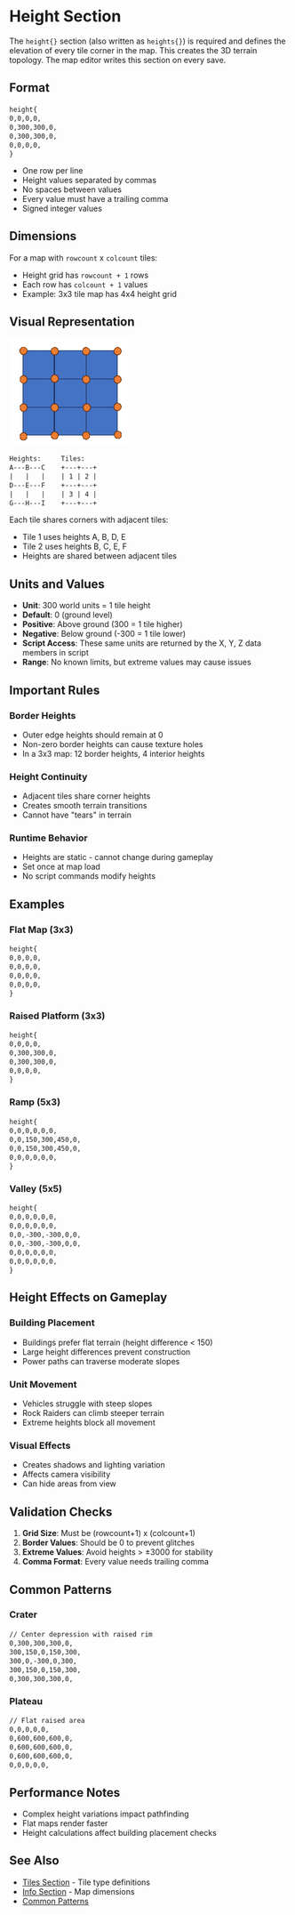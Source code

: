 # Height Section

The `height{}` section (also written as `heights{}`) is required and defines the elevation of every tile corner in the map. This creates the 3D terrain topology. The map editor writes this section on every save.

## Format

```
height{
0,0,0,0,
0,300,300,0,
0,300,300,0,
0,0,0,0,
}
```

- One row per line
- Height values separated by commas
- No spaces between values
- Every value must have a trailing comma
- Signed integer values

## Dimensions

For a map with `rowcount` x `colcount` tiles:
- Height grid has `rowcount + 1` rows
- Each row has `colcount + 1` values
- Example: 3x3 tile map has 4x4 height grid

## Visual Representation

![Example 3x3 map heights](../../../assets/MMHeightPointsTrans.png "Example 3x3 map heights")

```
Heights:     Tiles:
A---B---C    +---+---+
|   |   |    | 1 | 2 |
D---E---F    +---+---+
|   |   |    | 3 | 4 |
G---H---I    +---+---+
```

Each tile shares corners with adjacent tiles:
- Tile 1 uses heights A, B, D, E
- Tile 2 uses heights B, C, E, F
- Heights are shared between adjacent tiles

## Units and Values

- **Unit**: 300 world units = 1 tile height
- **Default**: 0 (ground level)
- **Positive**: Above ground (300 = 1 tile higher)
- **Negative**: Below ground (-300 = 1 tile lower)
- **Script Access**: These same units are returned by the X, Y, Z data members in script
- **Range**: No known limits, but extreme values may cause issues

## Important Rules

### Border Heights
- Outer edge heights should remain at 0
- Non-zero border heights can cause texture holes
- In a 3x3 map: 12 border heights, 4 interior heights

### Height Continuity
- Adjacent tiles share corner heights
- Creates smooth terrain transitions
- Cannot have "tears" in terrain

### Runtime Behavior
- Heights are static - cannot change during gameplay
- Set once at map load
- No script commands modify heights

## Examples

### Flat Map (3x3)
```
height{
0,0,0,0,
0,0,0,0,
0,0,0,0,
0,0,0,0,
}
```

### Raised Platform (3x3)
```
height{
0,0,0,0,
0,300,300,0,
0,300,300,0,
0,0,0,0,
}
```

### Ramp (5x3)
```
height{
0,0,0,0,0,0,
0,0,150,300,450,0,
0,0,150,300,450,0,
0,0,0,0,0,0,
}
```

### Valley (5x5)
```
height{
0,0,0,0,0,0,
0,0,0,0,0,0,
0,0,-300,-300,0,0,
0,0,-300,-300,0,0,
0,0,0,0,0,0,
0,0,0,0,0,0,
}
```

## Height Effects on Gameplay

### Building Placement
- Buildings prefer flat terrain (height difference < 150)
- Large height differences prevent construction
- Power paths can traverse moderate slopes

### Unit Movement
- Vehicles struggle with steep slopes
- Rock Raiders can climb steeper terrain
- Extreme heights block all movement

### Visual Effects
- Creates shadows and lighting variation
- Affects camera visibility
- Can hide areas from view

## Validation Checks

1. **Grid Size**: Must be (rowcount+1) x (colcount+1)
2. **Border Values**: Should be 0 to prevent glitches
3. **Extreme Values**: Avoid heights > ±3000 for stability
4. **Comma Format**: Every value needs trailing comma

## Common Patterns

### Crater
```
// Center depression with raised rim
0,300,300,300,0,
300,150,0,150,300,
300,0,-300,0,300,
300,150,0,150,300,
0,300,300,300,0,
```

### Plateau
```
// Flat raised area
0,0,0,0,0,
0,600,600,600,0,
0,600,600,600,0,
0,600,600,600,0,
0,0,0,0,0,
```

## Performance Notes

- Complex height variations impact pathfinding
- Flat maps render faster
- Height calculations affect building placement checks

## See Also
- [Tiles Section](tiles.md) - Tile type definitions
- [Info Section](info.md) - Map dimensions
- [Common Patterns](../../../technical-reference/common-patterns.md)
